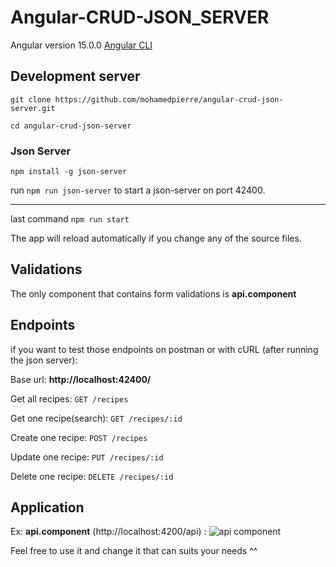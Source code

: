 # Angular-CRUD-JSON_SERVER

Angular version 15.0.0 [Angular CLI](https://github.com/angular/angular-cli)

## Development server

`git clone https://github.com/mohamedpierre/angular-crud-json-server.git`

`cd angular-crud-json-server`


### Json Server

`npm install -g json-server`

run `npm run json-server` to start a json-server on port 42400.
________________________

last command `npm run start` 

The app will reload automatically if you change any of the source files.

## Validations

The only component that contains form validations is **api.component**

## Endpoints

if you want to test those endpoints on postman or with cURL (after running the json server):

Base url: **http://localhost:42400/**

Get all recipes:
`GET /recipes`

Get one recipe(search):
`GET /recipes/:id`
 
Create one recipe:
`POST /recipes`

Update one recipe:
`PUT /recipes/:id`

Delete one recipe:
`DELETE /recipes/:id`

## Application
Ex: **api.component** (http://localhost:4200/api) :
![api component](https://github.com/mohamedpierre/CRUD-ANGULAR/blob/main/docs/api.component.png?raw=true)


Feel free to use it and change it that can suits your needs ^^

